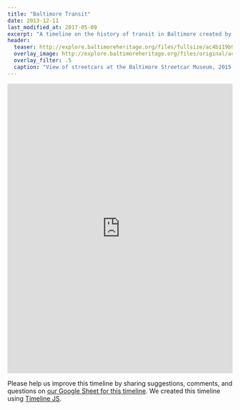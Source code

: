 ```yaml
---
title: "Baltimore Transit"
date: 2013-12-11
last_modified_at: 2017-05-09
excerpt: "A timeline on the history of transit in Baltimore created by Eli Pousson based on John Thomas Scharf's history of Baltimore omnibus lines and information from the Baltimore Streetcar Museum. Please share your comments and questions."
header:
  teaser: http://explore.baltimoreheritage.org/files/fullsize/ac4b119b93c8a9751ee8607254102f96.jpg
  overlay_image: http://explore.baltimoreheritage.org/files/original/ac4b119b93c8a9751ee8607254102f96.jpg
  overlay_filter: .5
  caption: "View of streetcars at the Baltimore Streetcar Museum, 2015. Photo by Brian P. Miller, [Baltimore Architecture Foundation](http://explore.baltimoreheritage.org/files/show/1178)."
---
```


<div class="full">
<iframe src='https://cdn.knightlab.com/libs/timeline3/latest/embed/index.html?source=1vb_RbCaiQTqxOTCYdIrSKLjE5QeOwUoiuEfGZJ_JM8g&font=Default&lang=en&initial_zoom=2&height=650' width='100%' height='650' webkitallowfullscreen mozallowfullscreen allowfullscreen frameborder='0'></iframe>
</div>

Please help us improve this timeline by sharing suggestions, comments, and questions on [our Google Sheet for this timeline](https://docs.google.com/spreadsheets/d/1vb_RbCaiQTqxOTCYdIrSKLjE5QeOwUoiuEfGZJ_JM8g/edit?usp=sharing). We created this timeline using [Timeline JS](http://timeline.knightlab.com/).
